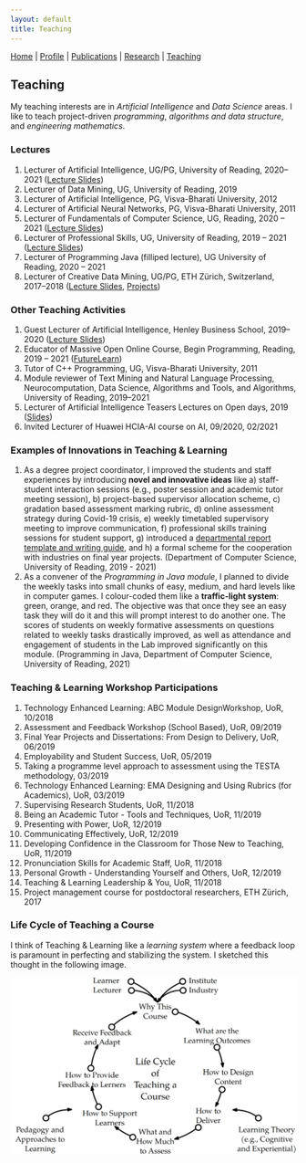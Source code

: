 ```yaml
---
layout: default
title: Teaching
---
```

<a href="{{site.baseurl}}/index">Home</a> | 
<a href="{{site.baseurl}}/profile">Profile</a> | 
<a href="{{site.baseurl}}/publications">Publications</a> | 
<a href="{{site.baseurl}}/research">Research</a> | 
<a href="{{site.baseurl}}/teaching">Teaching</a>

## Teaching

My teaching interests are in _Artificial Intelligence_ and _Data Science_ areas. I like to teach project-driven _programming_, _algorithms and data structure_, and _engineering mathematics_.

### Lectures
1. Lecturer of Artificial Intelligence, UG/PG, University of Reading, 2020–2021 (<a href="https://github.com/ojhavk/ojhavk.github.io/tree/main/data/Artificial_Intelligence_Lecturers" target="_blank">Lecture Slides</a>)
1. Lecturer of Data Mining, UG, University of Reading, 2019
1. Lecturer of Artificial Intelligence, PG, Visva-Bharati University, 2012
1. Lecturer of Artificial Neural Networks, PG, Visva-Bharati University, 2011
1. Lecturer of Fundamentals of Computer Science, UG, Reading, 2020 – 2021 (<a href="https://github.com/ojhavk/ojhavk.github.io/tree/main/data/Fundamentals_of_Computer_Science" target="_blank">Lecture Slides</a>)
3. Lecturer of Professional Skills, UG, University of Reading, 2019 – 2021 (<a href="https://github.com/ojhavk/ojhavk.github.io/tree/main/data/Professional_Skills" target="_blank">Lecture Slides</a>)
4. Lecturer of Programming Java (filliped lecture), UG University of Reading, 2020 – 2021
5. Lecturer of Creative Data Mining, UG/PG, ETH Zürich, Switzerland, 2017–2018 (<a href="https://ia.arch.ethz.ch/category/teaching/fs2018-creative-data-mining/" target="_blank">Lecture Slides</a>, <a href="https://www.research-collection.ethz.ch/handle/20.500.11850/287572" target="_blank">Projects</a>)

### Other Teaching Activities
1. Guest Lecturer of Artificial Intelligence, Henley Business School, 2019–2020 (<a href="https://github.com/ojhavk/ojhavk.github.io/blob/main/data/Henley_Business_School/2020_02_26_HBS_UoR_Varun.pdf" target="_blank">Lecture Slides</a>)
1. Educator of Massive Open Online Course, Begin Programming, Reading, 2019 – 2021 (<a href="https://www.futurelearn.com/courses/begin-programming" target="_blank">FutureLearn</a>)
1. Tutor of C++ Programming, UG, Visva-Bharati University, 2011
1. Module reviewer of Text Mining and Natural Language Processing, Neurocomputation, Data Science,
Algorithms and Tools, and Algorithms, University of Reading, 2019–2021
1. Lecturer of Artificial Intelligence Teasers Lectures on Open days, 2019 (<a href="https://github.com/ojhavk/ojhavk.github.io/blob/main/data/Open_Days_Reading/2019_AI_OpenDay_UoR_Varun.pdf" target="_blank">Slides</a>)
1. Invited Lecturer of Huawei HCIA-AI course on AI, 09/2020, 02/2021

### Examples of Innovations in Teaching & Learning
1. As a degree project coordinator, I improved the students and staff experiences by introducing **novel and innovative ideas** like a) staff-student interaction sessions (e.g., poster session and academic tutor meeting session), b) project-based supervisor allocation scheme, c) gradation based assessment marking rubric, d) online assessment strategy during Covid-19 crisis, e) weekly timetabled supervisory meeting to improve communication, f) professional skills training sessions for student support, g) introduced a <a href="https://tinyurl.com/uorcs" target="_blank">departmental report template and writing guide</a>, and h) a formal scheme for the cooperation with industries on final year projects. (Department of Computer Science, University of Reading, 2019 - 2021)
1. As a convener of the _Programming in Java module_, I planned to divide the weekly tasks into small chunks of easy, medium, and hard levels like in computer games. I colour-coded them like a **traffic-light system**: green, orange, and red. The objective was that once they see an easy task they will do it and this will prompt interest to do another one. The scores of students on weekly formative assessments on questions related to weekly tasks drastically improved, as well as attendance and engagement of students in the Lab improved significantly on this module. (Programming in Java, Department of Computer Science, University of Reading, 2021)

### Teaching & Learning Workshop Participations
1. Technology Enhanced Learning: ABC Module DesignWorkshop, UoR, 10/2018
1. Assessment and Feedback Workshop (School Based), UoR, 09/2019
1. Final Year Projects and Dissertations: From Design to Delivery, UoR, 06/2019
1. Employability and Student Success, UoR, 05/2019
1. Taking a programme level approach to assessment using the TESTA methodology, 03/2019
1. Technology Enhanced Learning: EMA Designing and Using Rubrics (for Academics), UoR, 03/2019
1. Supervising Research Students, UoR, 11/2018
1. Being an Academic Tutor - Tools and Techniques, UoR, 11/2019
1. Presenting with Power, UoR, 12/2019
1. Communicating Effectively, UoR, 12/2019
1. Developing Confidence in the Classroom for Those New to Teaching, UoR, 11/2019
1. Pronunciation Skills for Academic Staff, UoR, 11/2018
1. Personal Growth - Understanding Yourself and Others, UoR, 12/2019
1. Teaching & Learning Leadership & You, UoR, 11/2018
1. Project management course for postdoctoral researchers, ETH Zürich, 2017

### Life Cycle of Teaching a Course
I think of Teaching & Learning like a _learning system_ where a feedback loop is paramount in perfecting and stabilizing the system. I sketched this thought in the following image.<br>
 

![](/imgs/teaching_cycle.png)

